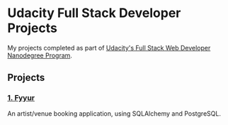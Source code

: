 # Udacity Full Stack Developer Projects

My projects completed as part of [Udacity's Full Stack Web Developer Nanodegree Program](https://www.udacity.com/course/full-stack-web-developer-nanodegree--nd0044).

## Projects

### [1. Fyyur](https://github.com/thekakkun/fyyur)
An artist/venue booking application, using SQLAlchemy and PostgreSQL.
